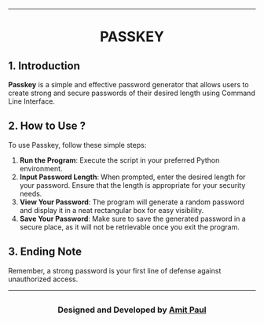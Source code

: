 
---

<div align="center">
  <h1>PASSKEY</h1>
</div>

## 1. Introduction

**Passkey** is a simple and effective password generator that allows users to create strong and secure passwords of their desired length using Command Line Interface.

## 2. How to Use ?

To use Passkey, follow these simple steps:

1. **Run the Program**: Execute the script in your preferred Python environment.
2. **Input Password Length**: When prompted, enter the desired length for your password. Ensure that the length is appropriate for your security needs.
3. **View Your Password**: The program will generate a random password and display it in a neat rectangular box for easy visibility.
4. **Save Your Password**: Make sure to save the generated password in a secure place, as it will not be retrievable once you exit the program.

## 3. Ending Note
Remember, a strong password is your first line of defense against unauthorized access.

--- 
## 
<h3 align="center">Designed and Developed by <a href="https://bento.me/amit-paul">Amit Paul</a></h3>